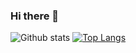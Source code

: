 ### Hi there 👋

<!--
**StoneRed5/StoneRed5** is a ✨ _special_ ✨ repository because its `README.md` (this file) appears on your GitHub profile.

Here are some ideas to get you started:

- 🔭 I’m currently working on ...
- 🌱 I’m currently learning ...
- 👯 I’m looking to collaborate on ...
- 🤔 I’m looking for help with ...
- 💬 Ask me about ...
- 📫 How to reach me: ...
- 😄 Pronouns: ...
- ⚡ Fun fact: ...
-->
![Github stats](https://github-readme-stats.vercel.app/api?username=StoneRed5&show_icons=true&theme=dark&hide_border=true&count_private=true)
[![Top Langs](https://github-readme-stats.vercel.app/api/top-langs/?username=StoneRed5&theme=dark&hide_border=true)](https://github.com/anuraghazra/github-readme-stats)
